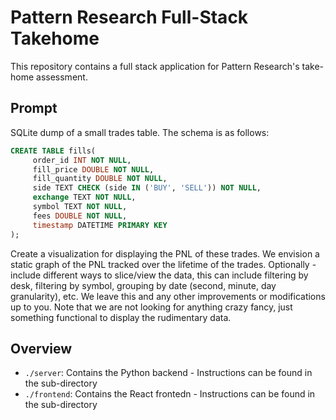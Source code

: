 # Pattern Research Full-Stack Takehome

This repository contains a full stack application for Pattern Research's take-home assessment.


## Prompt

SQLite dump of a small trades table. The schema is as follows:

``` SQL
CREATE TABLE fills(
     order_id INT NOT NULL,
     fill_price DOUBLE NOT NULL,
     fill_quantity DOUBLE NOT NULL,
     side TEXT CHECK (side IN ('BUY', 'SELL')) NOT NULL,
     exchange TEXT NOT NULL,
     symbol TEXT NOT NULL,
     fees DOUBLE NOT NULL,
     timestamp DATETIME PRIMARY KEY
);
```

Create a visualization for displaying the PNL of these trades. We envision a static graph of the PNL tracked over the lifetime of the trades. Optionally - include different ways to slice/view the data, this can include filtering by desk, filtering by symbol, grouping by date (second, minute, day granularity), etc. We leave this and any other improvements or modifications up to you. Note that we are not looking for anything crazy fancy, just something functional to display the rudimentary data.


## Overview
- `./server`: Contains the Python backend - Instructions can be found in the sub-directory
- `./frontend`: Contains the React frontedn - Instructions can be found in the sub-directory


